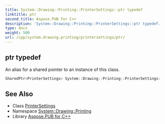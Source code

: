 ```yaml
---
title: System::Drawing::Printing::PrinterSettings::ptr typedef
linktitle: ptr
second_title: Aspose.PUB for C++
description: 'System::Drawing::Printing::PrinterSettings::ptr typedef. An alias for a shared pointer to an instance of this class in C++.'
type: docs
weight: 500
url: /cpp/system.drawing.printing/printersettings/ptr/
---
```

## ptr typedef


An alias for a shared pointer to an instance of this class.

```cpp
SharedPtr<PrinterSettings> System::Drawing::Printing::PrinterSettings::ptr
```

## See Also

* Class [PrinterSettings](../)
* Namespace [System::Drawing::Printing](../../)
* Library [Aspose.PUB for C++](../../../)
